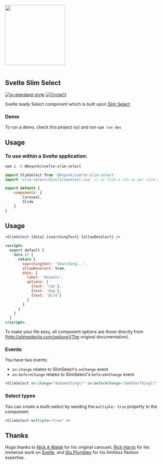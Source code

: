 <a href="https://beyonk.com">
  <br />
  <br />
  <img src="https://user-images.githubusercontent.com/218949/144224348-1b3a20d5-d68e-4a7a-b6ac-6946f19f4a86.png" width="198" />
  <br />
  <br />
</a>

## Svelte Slim Select

[![js-standard-style](https://img.shields.io/badge/code%20style-standard-brightgreen.svg)](http://standardjs.com) [![CircleCI](https://circleci.com/gh/beyonk-adventures/svelte-slim-select.svg?style=shield)](https://circleci.com/gh/beyonk-adventures/svelte-slim-select)

Svelte ready Select component which is built upon [Slim Select](http://slimselectjs.com)

### Demo

To run a demo, check this project out and run `npm run dev`

## Usage

### To use within a Svelte application:

```bash
npm i -D @beyonk/svelte-slim-select
```

```js
import SlimSelect from '@beyonk/svelte-slim-select'
import 'slim-select/dist/slimselect.css' // or from a cdn as per slim-select docs.

export default {
	components: {
		Carousel,
		Slide
	}
}
```

## Usage

```jsx
<SlimSelect {data} {searchingText} {allowDeselect} />

<script>
  export default {
    data () {
      return {
        searchingText: 'Searching...',
        allowDeselect: true,
        data: {
          label: 'Animals',
          options: [
            {text: 'Cat'},
            {text: 'Dog'},
            {text: 'Bird'}
          ]
        }
      }
    }
  }
</script>
```

To make your life easy, all component options are those directly from [http://slimselectjs.com/options](The original 
documentation).

### Events

You have two events:

* `on:change` relates to SlimSelect's `onChange` event
* `on:beforeChange` relates to SlimSelect's `beforeOnChange` event

```jsx
<SlimSelect on:change="doSomething()" on:beforeChange="doOtherThing()" />
```

### Select types

You can create a multi-select by sending the `multiple: true` property to the component:

```jsx
<SlimSelect multiple="true" />
```

## Thanks

Huge thanks to [Nick A Walsh](https://codepen.io/nickawalsh/) for his original carousel, [Rich Harris](https://github.com/Rich-Harris) for his immense work on [Svelte](https://svelte.technology), and [Stu Plumbley](https://github.com/stuplum) for his limitless flexbox expertise.
